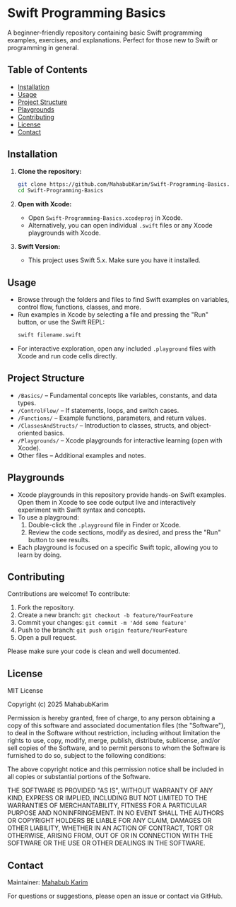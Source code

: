 # Swift Programming Basics

A beginner-friendly repository containing basic Swift programming examples, exercises, and explanations. Perfect for those new to Swift or programming in general.

## Table of Contents

- [Installation](#installation)
- [Usage](#usage)
- [Project Structure](#project-structure)
- [Playgrounds](#playgrounds)
- [Contributing](#contributing)
- [License](#license)
- [Contact](#contact)

## Installation

1. **Clone the repository:**
   ```bash
   git clone https://github.com/MahabubKarim/Swift-Programming-Basics.git
   cd Swift-Programming-Basics
   ```

2. **Open with Xcode:**
   - Open `Swift-Programming-Basics.xcodeproj` in Xcode.
   - Alternatively, you can open individual `.swift` files or any Xcode playgrounds with Xcode.

3. **Swift Version:**
   - This project uses Swift 5.x. Make sure you have it installed.

## Usage

- Browse through the folders and files to find Swift examples on variables, control flow, functions, classes, and more.
- Run examples in Xcode by selecting a file and pressing the "Run" button, or use the Swift REPL:
   ```bash
   swift filename.swift
   ```
- For interactive exploration, open any included `.playground` files with Xcode and run code cells directly.

## Project Structure

- `/Basics/` – Fundamental concepts like variables, constants, and data types.
- `/ControlFlow/` – If statements, loops, and switch cases.
- `/Functions/` – Example functions, parameters, and return values.
- `/ClassesAndStructs/` – Introduction to classes, structs, and object-oriented basics.
- `/Playgrounds/` – Xcode playgrounds for interactive learning (open with Xcode).
- Other files – Additional examples and notes.

## Playgrounds

- Xcode playgrounds in this repository provide hands-on Swift examples. Open them in Xcode to see code output live and interactively experiment with Swift syntax and concepts.
- To use a playground:
  1. Double-click the `.playground` file in Finder or Xcode.
  2. Review the code sections, modify as desired, and press the "Run" button to see results.
- Each playground is focused on a specific Swift topic, allowing you to learn by doing.

## Contributing

Contributions are welcome! To contribute:

1. Fork the repository.
2. Create a new branch: `git checkout -b feature/YourFeature`
3. Commit your changes: `git commit -m 'Add some feature'`
4. Push to the branch: `git push origin feature/YourFeature`
5. Open a pull request.

Please make sure your code is clean and well documented.

## License

MIT License

Copyright (c) 2025 MahabubKarim

Permission is hereby granted, free of charge, to any person obtaining a copy
of this software and associated documentation files (the "Software"), to deal
in the Software without restriction, including without limitation the rights
to use, copy, modify, merge, publish, distribute, sublicense, and/or sell
copies of the Software, and to permit persons to whom the Software is
furnished to do so, subject to the following conditions:

The above copyright notice and this permission notice shall be included in all
copies or substantial portions of the Software.

THE SOFTWARE IS PROVIDED "AS IS", WITHOUT WARRANTY OF ANY KIND, EXPRESS OR
IMPLIED, INCLUDING BUT NOT LIMITED TO THE WARRANTIES OF MERCHANTABILITY,
FITNESS FOR A PARTICULAR PURPOSE AND NONINFRINGEMENT. IN NO EVENT SHALL THE
AUTHORS OR COPYRIGHT HOLDERS BE LIABLE FOR ANY CLAIM, DAMAGES OR OTHER
LIABILITY, WHETHER IN AN ACTION OF CONTRACT, TORT OR OTHERWISE, ARISING FROM,
OUT OF OR IN CONNECTION WITH THE SOFTWARE OR THE USE OR OTHER DEALINGS IN THE
SOFTWARE.

## Contact

Maintainer: [Mahabub Karim](https://github.com/MahabubKarim)

For questions or suggestions, please open an issue or contact via GitHub.
